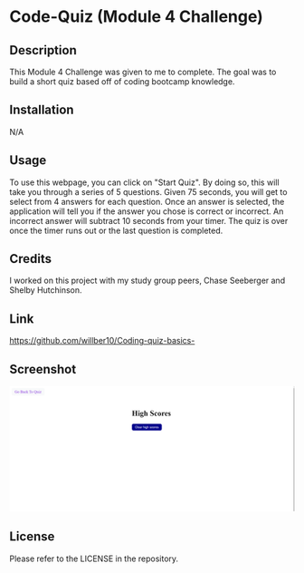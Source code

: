 # Code-Quiz (Module 4 Challenge)

## Description

This Module 4 Challenge was given to me to complete. The goal was to build a short quiz based off of coding bootcamp knowledge.

## Installation

N/A

## Usage

To use this webpage, you can click on "Start Quiz". By doing so, this will take you through a series of 5 questions. Given 75 seconds, you will get to select from 4 answers for each question. Once an answer is selected, the application will tell you if the answer you chose is correct or incorrect. An incorrect answer will subtract 10 seconds from your timer. The quiz is over once the timer runs out or the last question is completed.

## Credits

I worked on this project with my study group peers, Chase Seeberger and Shelby Hutchinson.

## Link

https://github.com/willber10/Coding-quiz-basics-

## Screenshot

<img src="./assets/coding quiz screen shot .png">

## License

Please refer to the LICENSE in the repository.